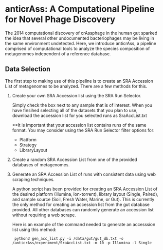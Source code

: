 # anticrAss: A Computational Pipeline for Novel Phage Discovery

The 2014 computational discovery of crAssphage in the human gut sparked the idea that several other undocumented bacteriophages may be living in the same environment undetected. Here, we introduce anticrAss, a pipeline comprised of computational tools to analyze the species composition of metagenomes independent of a reference database. 

## Data Selection

The first step to making use of this pipeline is to create an SRA Accession List of metagenomes to be analyzed. There are a few methods for this. 

1. Create your own SRA Accession list using the SRA Run Selector. 
  
    Simply check the box next to any sample that is of interest. When you have finsihed selecting all of the datasets that you plan to use, download the accession list for you selected runs as SraAccList.txt
  
   **It is important that your accession list contains runs of the same format. You may consider using the SRA Run Selector filter options for:      
      - Platform
      - Strategy
      - LibraryLayout

2. Create a random SRA Accession List from one of the provided databases of metagenomes. 

3. Generate an SRA Accession List of runs with consistent data using web scraping techniques.

    A python script has been provided for creating an SRA Accession List of the desired platform (Illumina, Ion-torrent), library layout (Single, Paired), and sample source (Soil, Fresh Water, Marine, or Gut). This is currently the only method for creating an accession list from the gut database provided. All other databases can randomly generate an accession list without requiring a web scrape. 
    
    Here is an example of the command needed to generate an accesssion list using this method:
    
        python3 gen_acc_list.py -i /data/gut/gut_db.txt -o /anticrAss/experiment/SraAccList.txt -n 10 -p Illumina -l Single
